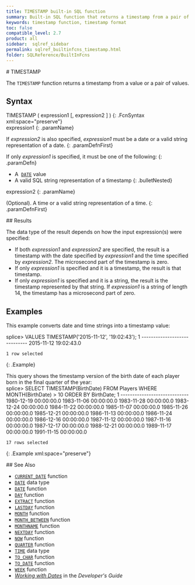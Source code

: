 ```yaml
---
title: TIMESTAMP built-in SQL function
summary: Built-in SQL function that returns a timestamp from a pair of values
keywords: timestamp function, timestamp format
toc: false
compatible_level: 2.7
product: all
sidebar:  sqlref_sidebar
permalink: sqlref_builtinfcns_timestamp.html
folder: SQLReference/BuiltInFcns
---
```

<section>
<div class="TopicContent" data-swiftype-index="true" markdown="1">
# TIMESTAMP

The `TIMESTAMP` function returns a timestamp from a value or a pair of
values.

## Syntax

<div class="fcnWrapperWide" markdown="1">
    TIMESTAMP ( expression1 [, expression2 ] )
{: .FcnSyntax xml:space="preserve"}

</div>
<div class="paramList" markdown="1">
expression1
{: .paramName}

If *expression2* is also specified, *expression1* must be a date or a
valid string representation of a date.
{: .paramDefnFirst}

If only *expression1* is specified, it must be one of the following:
{: .paramDefn}

* A &nbsp;[`DATE`](sqlref_builtinfcns_date.html) value
* A valid SQL string representation of a timestamp
{: .bulletNested}

expression2
{: .paramName}

(Optional). A time or a valid string representation of a time.
{: .paramDefnFirst}

</div>
## Results

The data type of the result depends on how the input expression(s) were
specified:

* If both *expression1* and *expression2* are specified, the result is a
  timestamp with the date specified by *expression1* and the time
  specified by *expression2*. The microsecond part of the timestamp is
  zero.
* If only *expression1* is specified and it is a timestamp, the result
  is that timestamp.
* If only *expression1* is specified and it is a string, the result is
  the timestamp represented by that string. If *expression1* is a string
  of length 14, the timestamp has a microsecond part of zero.

## Examples

This example converts date and time strings into a timestamp value:

<div class="preWrapper" markdown="1">
    splice> VALUES TIMESTAMP('2015-11-12', '19:02:43');
    1
    -----------------------------
    2015-11-12 19:02:43.0

    1 row selected
{: .Example}

</div>
This query shows the timestamp version of the birth date of each player
born in the final quarter of the year:

<div class="preWrapper" markdown="1">
    splice> SELECT TIMESTAMP(BirthDate)
       FROM Players
       WHERE MONTH(BirthDate) > 10
       ORDER BY BirthDate;
    1
    -----------------------------
    1980-12-19 00:00:00.0
    1983-11-06 00:00:00.0
    1983-11-28 00:00:00.0
    1983-12-24 00:00:00.0
    1984-11-22 00:00:00.0
    1985-11-07 00:00:00.0
    1985-11-26 00:00:00.0
    1985-12-21 00:00:00.0
    1986-11-13 00:00:00.0
    1986-11-24 00:00:00.0
    1986-12-16 00:00:00.0
    1987-11-12 00:00:00.0
    1987-11-16 00:00:00.0
    1987-12-17 00:00:00.0
    1988-12-21 00:00:00.0
    1989-11-17 00:00:00.0
    1991-11-15 00:00:00.0

    17 rows selected
{: .Example xml:space="preserve"}

</div>
## See Also

* [`CURRENT_DATE`](sqlref_builtinfcns_currentdate.html) function
* [`DATE`](sqlref_builtinfcns_date.html) data type
* [`DATE`](sqlref_builtinfcns_date.html) function
* [`DAY`](sqlref_builtinfcns_day.html) function
* [`EXTRACT`](sqlref_builtinfcns_extract.html) function
* [`LASTDAY`](sqlref_builtinfcns_day.html) function
* [`MONTH`](sqlref_builtinfcns_month.html) function
* [`MONTH_BETWEEN`](sqlref_builtinfcns_monthbetween.html) function
* [`MONTHNAME`](sqlref_builtinfcns_monthname.html) function
* [`NEXTDAY`](sqlref_builtinfcns_day.html) function
* [`NOW`](sqlref_builtinfcns_now.html) function
* [`QUARTER`](sqlref_builtinfcns_quarter.html) function
* [`TIME`](sqlref_builtinfcns_time.html) data type
* [`TO_CHAR`](sqlref_builtinfcns_char.html) function
* [`TO_DATE`](sqlref_builtinfcns_date.html) function
* [`WEEK`](sqlref_builtinfcns_week.html) function
* *[Working with Dates](developers_fundamentals_dates.html)* in the
  *Developer's Guide*

</div>
</section>
